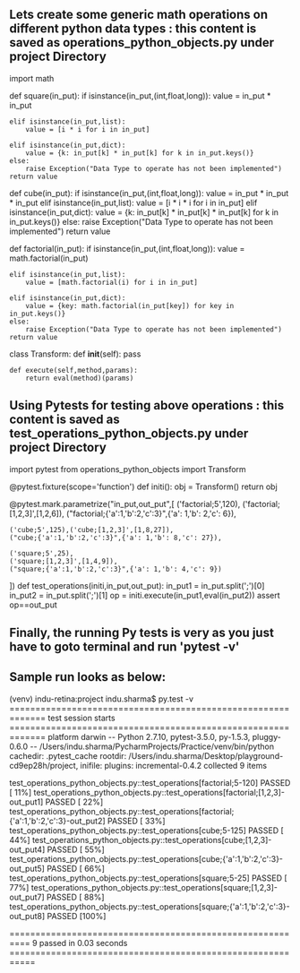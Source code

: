 ## Lets create some generic math operations on different python data types : this content is saved as operations_python_objects.py under project Directory

import math

def square(in_put):
    if isinstance(in_put,(int,float,long)):
        value = in_put * in_put

    elif isinstance(in_put,list):
        value = [i * i for i in in_put]

    elif isinstance(in_put,dict):
        value = {k: in_put[k] * in_put[k] for k in in_put.keys()}
    else:
        raise Exception("Data Type to operate has not been implemented")
    return value


def cube(in_put):
    if isinstance(in_put,(int,float,long)):
        value = in_put * in_put * in_put
    elif isinstance(in_put,list):
        value = [i * i * i for i in in_put]
    elif isinstance(in_put,dict):
        value = {k: in_put[k] * in_put[k] * in_put[k] for k in in_put.keys()}
    else:
        raise Exception("Data Type to operate has not been implemented")
    return value


def factorial(in_put):
    if isinstance(in_put,(int,float,long)):
        value = math.factorial(in_put)

    elif isinstance(in_put,list):
        value = [math.factorial(i) for i in in_put]

    elif isinstance(in_put,dict):
        value = {key: math.factorial(in_put[key]) for key in in_put.keys()}
    else:
        raise Exception("Data Type to operate has not been implemented")
    return value


class Transform:
    def __init__(self):
        pass

    def execute(self,method,params):
        return eval(method)(params)


## Using Pytests for testing above operations : this content is saved as test_operations_python_objects.py under project Directory

import pytest
from operations_python_objects import Transform


@pytest.fixture(scope='function')
def initi():
    obj = Transform()
    return obj

@pytest.mark.parametrize("in_put,out_put",[
    ('factorial;5',120),
    ('factorial;[1,2,3]',[1,2,6]),
    ("factorial;{'a':1,'b':2,'c':3}",{'a': 1,'b': 2,'c': 6}),

    ('cube;5',125),('cube;[1,2,3]',[1,8,27]),
    ("cube;{'a':1,'b':2,'c':3}",{'a': 1,'b': 8,'c': 27}),

    ('square;5',25),
    ('square;[1,2,3]',[1,4,9]),
    ("square;{'a':1,'b':2,'c':3}",{'a': 1,'b': 4,'c': 9})
])
def test_operations(initi,in_put,out_put):
    in_put1 = in_put.split(';')[0]
    in_put2 = in_put.split(';')[1]
    op = initi.execute(in_put1,eval(in_put2))
    assert op==out_put
    

## Finally, the running Py tests is very as you just have to goto terminal and run 'pytest -v' 
## Sample run looks as below:
(venv) indu-retina:project indu.sharma$ py.test -v         
============================================================= test session starts =============================================================
platform darwin -- Python 2.7.10, pytest-3.5.0, py-1.5.3, pluggy-0.6.0 -- /Users/indu.sharma/PycharmProjects/Practice/venv/bin/python
cachedir: .pytest_cache
rootdir: /Users/indu.sharma/Desktop/playground-cd9ep28h/project, inifile:
plugins: incremental-0.4.2
collected 9 items                                                                                                                             

test_operations_python_objects.py::test_operations[factorial;5-120] PASSED                                                              [ 11%]
test_operations_python_objects.py::test_operations[factorial;[1,2,3]-out_put1] PASSED                                                   [ 22%]
test_operations_python_objects.py::test_operations[factorial;{'a':1,'b':2,'c':3}-out_put2] PASSED                                       [ 33%]
test_operations_python_objects.py::test_operations[cube;5-125] PASSED                                                                   [ 44%]
test_operations_python_objects.py::test_operations[cube;[1,2,3]-out_put4] PASSED                                                        [ 55%]
test_operations_python_objects.py::test_operations[cube;{'a':1,'b':2,'c':3}-out_put5] PASSED                                            [ 66%]
test_operations_python_objects.py::test_operations[square;5-25] PASSED                                                                  [ 77%]
test_operations_python_objects.py::test_operations[square;[1,2,3]-out_put7] PASSED                                                      [ 88%]
test_operations_python_objects.py::test_operations[square;{'a':1,'b':2,'c':3}-out_put8] PASSED                                          [100%]

========================================================== 9 passed in 0.03 seconds ===========================================================
